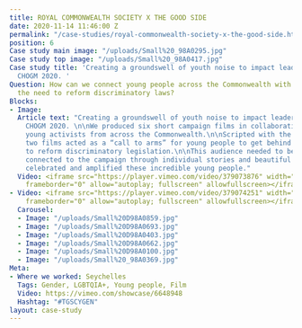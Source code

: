 ```yaml
---
title: ROYAL COMMONWEALTH SOCIETY X THE GOOD SIDE
date: 2020-11-14 11:46:00 Z
permalink: "/case-studies/royal-commonwealth-society-x-the-good-side.html"
position: 6
Case study main image: "/uploads/Small%20_98A0295.jpg"
Case study top image: "/uploads/Small%20_98A0417.jpg"
Case study title: 'Creating a groundswell of youth noise to impact leaders attending
  CHOGM 2020. '
Question: How can we connect young people across the Commonwealth with activists and
  the need to reform discriminatory laws?
Blocks:
- Image: 
  Article text: "Creating a groundswell of youth noise to impact leaders attending
    CHOGM 2020. \n\nWe produced six short campaign films in collaboration with 12
    young activists from across the Commonwealth.\n\nScripted with the activists,
    two films acted as a “call to arms” for young people to get behind the campaign
    to reform discriminatory legislation.\n\nThis audience needed to be emotionally
    connected to the campaign through individual stories and beautiful images that
    celebrated and amplified these incredible young people."
  Video: <iframe src="https://player.vimeo.com/video/379073876" width="640" height="360"
    frameborder="0" allow="autoplay; fullscreen" allowfullscreen></iframe>
- Video: <iframe src="https://player.vimeo.com/video/379074251" width="640" height="360"
    frameborder="0" allow="autoplay; fullscreen" allowfullscreen></iframe>
  Carousel:
  - Image: "/uploads/Small%20D98A0859.jpg"
  - Image: "/uploads/Small%20D98A0693.jpg"
  - Image: "/uploads/Small%20D98A0403.jpg"
  - Image: "/uploads/Small%20D98A0662.jpg"
  - Image: "/uploads/Small%20D98A0100.jpg"
  - Image: "/uploads/Small%20_98A0369.jpg"
Meta:
- Where we worked: Seychelles
  Tags: Gender, LGBTQIA+, Young people, Film
  Video: https://vimeo.com/showcase/6648948
  Hashtag: "#TGSCYGEN"
layout: case-study
---
```



